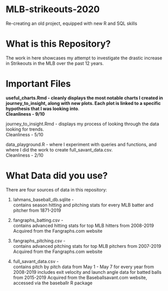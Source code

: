 # MLB-strikeouts-2020

Re-creating an old project, equipped with new R and SQL skills

# What is this Repository?

The work in here showcases my attempt to investigate the drastic increase in Strikeouts in the MLB over the past 12 years.

# Important Files

**useful_charts.Rmd - cleanly displays the most notable charts I created in journey_to_insight, along with new plots.
Each plot is linked to a specific hypothesis that I was looking into**.  
**Cleanliness - 9/10**  

journey_to_insight.Rmd - displays my process of looking through the data looking for trends.  
Cleanliness - 5/10  

data_playground.R - where I experiment with queries and functions, and where I did the work to create full_savant_data.csv.  
Cleanliness - 2/10  

# What Data did you use?

There are four sources of data in this repository:

1. lahmans_baseball_db.sqlite -  
contains season hitting and pitching stats for every MLB batter and pitcher from 1871-2019

2. fangraphs_batting.csv -  
contains advanced hitting stats for top MLB hitters from 2008-2019
Acquired from the Fangraphs.com website

3. fangraphs_pitching.csv -  
contains advanced pitching stats for top MLB pitchers from 2007-2019
Acquired from the Fangraphs.com website

4. full_savant_data.csv -  
contains pitch by pitch data from May 1 - May 7 for every year from 2008-2019
includes exit velocity and launch angle data for batted balls from 2015-2019
Acquired from the Baseballsavant.com website, accessed via the baseballr R package
